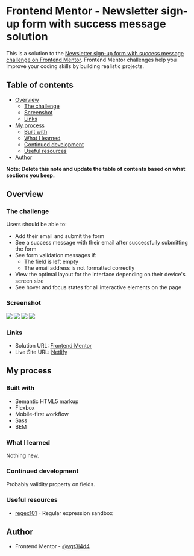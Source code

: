 # Frontend Mentor - Newsletter sign-up form with success message solution

This is a solution to the [Newsletter sign-up form with success message challenge on Frontend Mentor](https://www.frontendmentor.io/challenges/newsletter-signup-form-with-success-message-3FC1AZbNrv). Frontend Mentor challenges help you improve your coding skills by building realistic projects. 

## Table of contents

- [Overview](#overview)
  - [The challenge](#the-challenge)
  - [Screenshot](#screenshot)
  - [Links](#links)
- [My process](#my-process)
  - [Built with](#built-with)
  - [What I learned](#what-i-learned)
  - [Continued development](#continued-development)
  - [Useful resources](#useful-resources)
- [Author](#author)

**Note: Delete this note and update the table of contents based on what sections you keep.**

## Overview

### The challenge

Users should be able to:

- Add their email and submit the form
- See a success message with their email after successfully submitting the form
- See form validation messages if:
  - The field is left empty
  - The email address is not formatted correctly
- View the optimal layout for the interface depending on their device's screen size
- See hover and focus states for all interactive elements on the page

### Screenshot

![](./screenshot-form-desktop.png)
![](./screenshot-success-desktop.png)
![](./screenshot-form-mobile.png)
![](./screenshot-success-mobile.png)

### Links

- Solution URL: [Frontend Mentor](https://www.frontendmentor.io/solutions/newsletter-sign-up-form-with-success-message-pttQ4qqn0r)
- Live Site URL: [Netlify](https://frontendmentor-gonzalotejada.netlify.app/newsletter-sign-up/)

## My process

### Built with

- Semantic HTML5 markup
- Flexbox
- Mobile-first workflow
- Sass
- BEM

### What I learned

Nothing new.

### Continued development

Probably validity property on fields.

### Useful resources

- [regex101](https://regex101.com/) - Regular expression sandbox

## Author

- Frontend Mentor - [@vgt3j4d4](https://www.frontendmentor.io/profile/vgt3j4d4)
